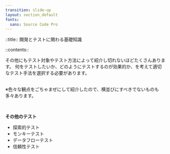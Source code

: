 ```yaml
---
transition: slide-up
layout: section_default
fonts:
  sans: Source Code Pro
---
```


::title::
開発とテストに関わる基礎知識

::contents::

<div class="w-fit mx-auto text-large leading-relaxed">
その他にもテスト対象やテスト方法によって紹介し切れないほどたくさんあります。
何をテストしたいか、どのようにテストするのが効果的か、を考えて適切なテスト手法を選択する必要があります。
</div>

<br>

※色々な観点をごちゃまぜにして紹介したので、横並びにすべきでないものも多々あります。

<br>

**その他のテスト**

- 探索的テスト
- モンキーテスト
- データフローテスト
- 信頼性テスト
